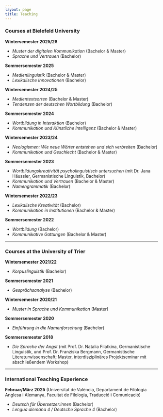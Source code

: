```yaml
---
layout: page
title: Teaching
---
```


### Courses at Bielefeld University

**Wintersemester 2025/26**  
- *Muster der digitalen Kommunikation* (Bachelor & Master)  
- *Sprache und Vertrauen* (Bachelor)

**Sommersemester 2025**  
- *Medienlinguistik* (Bachelor & Master)  
- *Lexikalische Innovationen* (Bachelor)

**Wintersemester 2024/25**  
- *Medientextsorten* (Bachelor & Master)  
- *Tendenzen der deutschen Wortbildung* (Bachelor)

**Sommersemester 2024**  
- *Wortbildung in Interaktion* (Bachelor)  
- *Kommunikation und Künstliche Intelligenz* (Bachelor & Master)

**Wintersemester 2023/24**  
- *Neologismen: Wie neue Wörter entstehen und sich verbreiten* (Bachelor)  
- *Kommunikation und Geschlecht* (Bachelor & Master)

**Sommersemester 2023**  
- *Wortbildungskreativität psycholinguistisch untersuchen* (mit Dr. Jana Häussler, Germanistische Linguistik, Bachelor)  
- *Kommunikation und Vertrauen* (Bachelor & Master)  
- *Namengrammatik* (Bachelor)

**Wintersemester 2022/23**  
- *Lexikalische Kreativität* (Bachelor)  
- *Kommunikation in Institutionen* (Bachelor & Master)

**Sommersemester 2022**  
- *Wortbildung* (Bachelor)  
- *Kommunikative Gattungen* (Bachelor & Master)

---

### Courses at the University of Trier

**Wintersemester 2021/22**  
- *Korpuslinguistik* (Bachelor)

**Sommersemester 2021**  
- *Gesprächsanalyse* (Bachelor)

**Wintersemester 2020/21**  
- *Muster in Sprache und Kommunikation* (Master)

**Sommersemester 2020**  
- *Einführung in die Namenforschung* (Bachelor)

**Sommersemester 2018**  
- *Die Sprache der Angst* (mit Prof. Dr. Natalia Filatkina, Germanistische Linguistik, und Prof. Dr. Franziska Bergmann, Germanistische Literaturwissenschaft; Master, interdisziplinäres Projektseminar mit abschließendem Workshop)

---

### International Teaching Experience

**Februar/März 2025** (Universitat de València, Departament de Filologia Anglesa i Alemanya, Facultat de Filologia, Traducció i Comunicació)  
- *Deutsch für Übersetzer:innen* (Bachelor)  
- *Lengua alemana 4 / Deutsche Sprache 4* (Bachelor)


